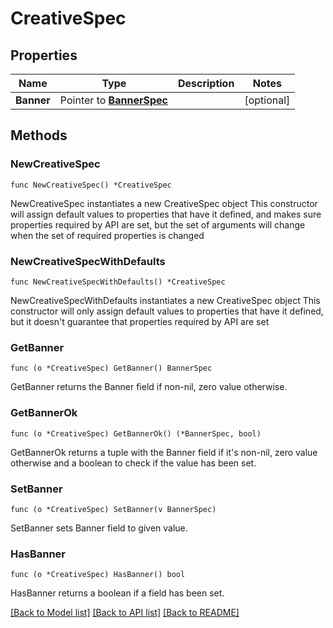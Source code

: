 # CreativeSpec

## Properties

Name | Type | Description | Notes
------------ | ------------- | ------------- | -------------
**Banner** | Pointer to [**BannerSpec**](BannerSpec.md) |  | [optional] 

## Methods

### NewCreativeSpec

`func NewCreativeSpec() *CreativeSpec`

NewCreativeSpec instantiates a new CreativeSpec object
This constructor will assign default values to properties that have it defined,
and makes sure properties required by API are set, but the set of arguments
will change when the set of required properties is changed

### NewCreativeSpecWithDefaults

`func NewCreativeSpecWithDefaults() *CreativeSpec`

NewCreativeSpecWithDefaults instantiates a new CreativeSpec object
This constructor will only assign default values to properties that have it defined,
but it doesn't guarantee that properties required by API are set

### GetBanner

`func (o *CreativeSpec) GetBanner() BannerSpec`

GetBanner returns the Banner field if non-nil, zero value otherwise.

### GetBannerOk

`func (o *CreativeSpec) GetBannerOk() (*BannerSpec, bool)`

GetBannerOk returns a tuple with the Banner field if it's non-nil, zero value otherwise
and a boolean to check if the value has been set.

### SetBanner

`func (o *CreativeSpec) SetBanner(v BannerSpec)`

SetBanner sets Banner field to given value.

### HasBanner

`func (o *CreativeSpec) HasBanner() bool`

HasBanner returns a boolean if a field has been set.


[[Back to Model list]](../README.md#documentation-for-models) [[Back to API list]](../README.md#documentation-for-api-endpoints) [[Back to README]](../README.md)


